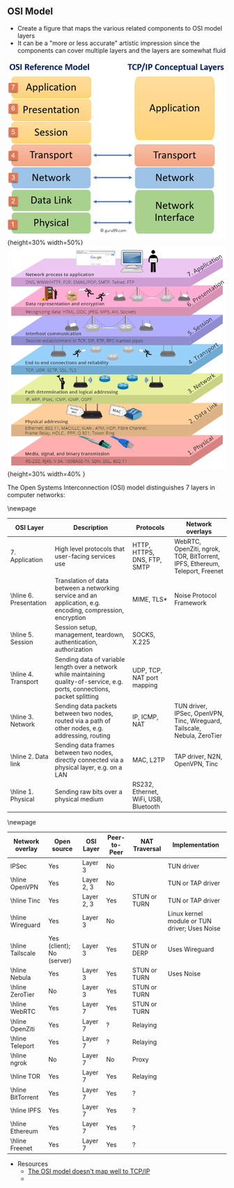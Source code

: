 
## OSI Model

- Create a figure that maps the various related components to OSI model layers
- It can be a "more or less accurate" artistic impression since the components can cover multiple layers and the layers are somewhat fluid


![test](../figures/osi-model-2.png){height=30% width=50%} ![test2](../figures/osi-model-1.png){height=30% width=40% }

The Open Systems Interconnection (OSI) model distinguishes 7 layers in computer networks:



\newpage

| OSI Layer       | Description                                                              |          Protocols          | Network overlays                                                             |
|---|--------|--|---|
| 7. Application  | High level protocols that user-facing services use                                                                                        | HTTP, HTTPS, DNS, FTP, SMTP | WebRTC, OpenZiti, ngrok, TOR, BitTorrent, IPFS, Ethereum, Teleport, Freenet |
| \hline 6. Presentation | Translation of data between a networking service and an application, e.g. encoding, compression, encryption           |       MIME, TLS*        |     Noise Protocol Framework                                                                  |
| \hline 5. Session      | Session setup, management, teardown, authentication, authorization                                                                            |          SOCKS, X.225                   |                                                                       |
| \hline 4. Transport    | Sending data of variable length over a network while maintaining quality-of-service, e.g. ports, connections, packet splitting |          UDP, TCP, NAT port mapping           |                                                                       |
| \hline 3. Network      | Sending data packets between two nodes, routed via a path of other nodes, e.g. addressing, routing                |          IP, ICMP, NAT           | TUN driver, IPSec, OpenVPN, Tinc, Wireguard, Tailscale, Nebula, ZeroTier                                       |
| \hline 2. Data link    | Sending data frames between two nodes, directly connected via a physical layer, e.g. on a LAN                                         |     MAC, L2TP                        | TAP driver, N2N, OpenVPN, Tinc                                                                   |
| \hline 1. Physical     | Sending raw bits over a physical medium                                                                        |     RS232, Ethernet, WiFi, USB, Bluetooth                        |                                                                       |


\newpage

| Network overlay | Open source | OSI Layer  | Peer-to-Peer | NAT Traversal           | Implementation                                                       |
|-|-|-|-|-|-|
| IPSec           | Yes | Layer 3    | No           |                         | TUN driver                                                           |
| \hline OpenVPN         |  Yes | Layer 2, 3 | No           |                         | TUN or TAP driver                                                    |
| \hline Tinc            |  Yes | Layer 2, 3 | Yes          |    STUN or TURN                     | TUN or TAP driver                                                    |
| \hline Wireguard       |  Yes | Layer 3    | No           |                         | Linux kernel module or TUN driver; Uses Noise |
| \hline Tailscale       |  Yes (client); No (server) | Layer 3    | Yes          | STUN or DERP | Uses Wireguard                                                       |
| \hline Nebula          |  Yes  | Layer 3 | Yes          | STUN or TURN | Uses Noise                                    |
| \hline ZeroTier        | No | Layer 3 | Yes          | STUN or TURN |
| \hline WebRTC        | Yes | Layer 7 | Yes          | STUN or TURN |
| \hline OpenZiti        | Yes | Layer 7 | ?          | Relaying |
| \hline Teleport        | Yes | Layer 7 | ?          | Relaying |
| \hline ngrok        | No | Layer 7 | No          | Proxy |
| \hline TOR        | Yes | Layer 7 | Yes          | Relaying |
| \hline BitTorrent        | Yes | Layer 7 | Yes          | ? |
| \hline IPFS        | Yes | Layer 7 | Yes          | ? |
| \hline Ethereum        | Yes | Layer 7 | Yes          | ? |
| \hline Freenet        | Yes | Layer 7 | Yes          | ? |


- Resources
	- [The OSI model doesn't map well to TCP/IP](https://jvns.ca/blog/2021/05/11/what-s-the-osi-model-/)
	- 